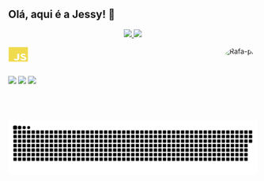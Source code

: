 ## Olá, aqui é a Jessy! 🌼
<div align="center">
  <a href="https://github.com/jessyferrs">
  <img height="180em" src="https://github-readme-stats.vercel.app/api?username=jessyferrs&show_icons=true&theme=dracula&include_all_commits=true&count_private=true"/>
  <img height="180em" src="https://github-readme-stats.vercel.app/api/top-langs/?username=jessyferrs&layout=compact&langs_count=7&theme=dracula"/>
</div>

<div style="display: inline_block"><br>
  <img align="center" alt="Rafa-Js" height="30" width="40" src="https://raw.githubusercontent.com/devicons/devicon/master/icons/javascript/javascript-plain.svg">
    <img align="right" alt="Rafa-pic" height="150" style="border-radius:50px;" src="https://media.discordapp.net/attachments/553426763422629905/1057717442815729805/Design_sem_nome.gif?width=406&height=406">
</div>
  
  ##
 
<div> 
   <a href="https://instagram.com/jessieferrs" target="_blank"><img src="https://img.shields.io/badge/-Instagram-%23E4405F?style=for-the-badge&logo=instagram&logoColor=white" target="_blank"></a>
 	  <a href = "mailto:contatojessyferrs@gmail.com"><img src="https://img.shields.io/badge/-Gmail-%23333?style=for-the-badge&logo=gmail&logoColor=white" target="_blank"></a>
  <a href="https://www.linkedin.com/in/jessyferrs-45875016a" target="_blank"><img src="https://img.shields.io/badge/-LinkedIn-%230077B5?style=for-the-badge&logo=linkedin&logoColor=white" target="_blank"></a> 
 
 ![Snake animation](https://github.com/jessyferrs/jessyferrs/blob/output/github-contribution-grid-snake.svg)
 
</div>
